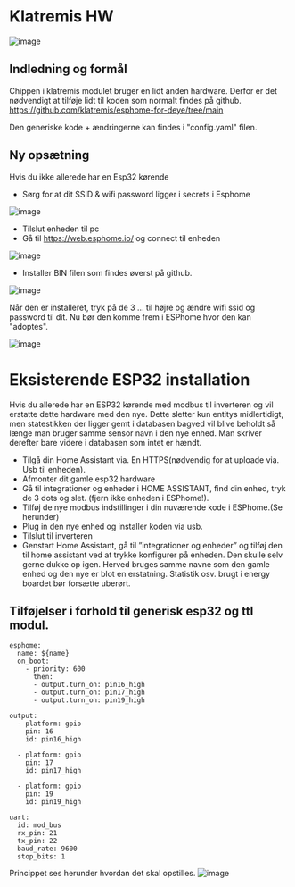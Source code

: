 # Klatremis HW
![image](https://github.com/klatremis/hw/assets/22115157/144229b1-1ca8-4c09-a4f9-ac1b1156f769)


## Indledning og formål
Chippen i klatremis modulet bruger en lidt anden hardware. Derfor er det nødvendigt at tilføje lidt til koden som 
normalt findes på github. https://github.com/klatremis/esphome-for-deye/tree/main

Den generiske kode + ændringerne kan findes i "config.yaml" filen.

## Ny opsætning
 Hvis du ikke allerede har en Esp32 kørende

* Sørg for at dit SSID & wifi password ligger i secrets i Esphome

 ![image](https://github.com/klatremis/hw/assets/22115157/55fbb71c-8c09-4a35-8707-1bcc605fab2b)
 
* Tilslut enheden til pc
* Gå til https://web.esphome.io/ og connect til enheden

![image](https://github.com/klatremis/hw/assets/22115157/ca960245-4f9c-4263-8aa0-ee5c654988a9)

* Installer BIN filen som findes øverst på github.

![image](https://github.com/klatremis/hw/assets/22115157/96c58681-8978-4049-a44d-27e08e392113)

Når den er installeret, tryk på de 3 ... til højre og ændre wifi ssid og password  til dit.
Nu bør den komme frem i ESPhome hvor den kan "adoptes".

![image](https://github.com/klatremis/hw/assets/22115157/89434773-006c-4cb6-a1c2-1c25f670147a)

# Eksisterende ESP32 installation
Hvis du allerede har en ESP32 kørende med modbus til inverteren og vil erstatte dette hardware med den nye.
Dette sletter kun entitys midlertidigt, men statestikken der ligger gemt i databasen bagved vil blive beholdt så længe 
man bruger samme sensor navn i den nye enhed. Man skriver derefter bare videre i databasen som intet er hændt.
* Tilgå din Home Assistant via. En HTTPS(nødvendig for at uploade via. Usb til enheden).
* Afmonter dit gamle esp32 hardware
* Gå til integrationer og enheder i HOME ASSISTANT, find din enhed, tryk de 3 dots og slet. (fjern ikke 
enheden i ESPhome!).
* Tilføj de nye modbus indstillinger i din nuværende kode i ESPhome.(Se herunder)
* Plug in den nye enhed og installer koden via usb.
* Tilslut til inverteren
* Genstart Home Assistant, gå til ”integrationer og enheder” og tilføj den til home assistant ved at trykke 
konfigurer på enheden. Den skulle selv gerne dukke op igen.
Herved bruges samme navne som den gamle enhed og den nye er blot en erstatning. Statistik osv. brugt i energy 
boardet bør forsætte uberørt.

## Tilføjelser i forhold til generisk esp32 og ttl modul.
```
esphome:
  name: ${name}
  on_boot: 
    - priority: 600
      then: 
      - output.turn_on: pin16_high
      - output.turn_on: pin17_high
      - output.turn_on: pin19_high

output:
  - platform: gpio
    pin: 16
    id: pin16_high
    
  - platform: gpio
    pin: 17
    id: pin17_high
    
  - platform: gpio
    pin: 19
    id: pin19_high

uart:
  id: mod_bus
  rx_pin: 21
  tx_pin: 22
  baud_rate: 9600
  stop_bits: 1
```
Princippet ses herunder hvordan det skal opstilles.
![image](https://github.com/klatremis/hw/assets/22115157/2ee8a79d-8b8c-47cc-ad43-56c0512be632)

